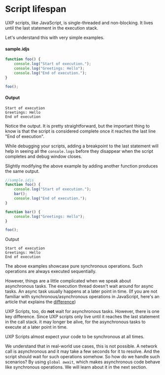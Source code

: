 # Script lifespan
UXP scripts, like JavaScript, is single-threaded and non-blocking. It lives until the last statement in the execution stack.  

Let's understand this with very simple examples.

<CodeBlock slots="heading, code" repeat="2" languages="JavaScript, Text" />

#### sample.idjs
```js
function foo() {
    console.log("Start of execution.");
    console.log("Greetings: Hello");
    console.log("End of execution.");
}

foo();
```

#### Output
```
Start of execution
Greetings: Hello
End of execution
```

Notice the output. It is pretty straightforward, but the important thing to know is that the script is considered complete once it reaches the last line "End of execution". 

<InlineAlert variant="info" slots="text"/>

While debugging your scripts, adding a breakpoint to the last statement will help in seeing all the `console.logs` before they disappear when the script completes and debug window closes.


Slightly modifying the above example by adding another function produces the same output.

```js
//sample.idjs
function foo() {
    console.log("Start of execution.");
    bar();
    console.log("End of execution.");
}

function bar() {
    console.log("Greetings: Hello");
}

foo();
```

Output
```
Start of execution
Greetings: Hello
End of execution
```

The above examples showcase pure synchronous operations. Such operations are always executed sequentially.

However, things are a little complicated when we speak about asynchronous tasks. The execution thread doesn't wait around for async tasks. An async task usually happens at a later point in time. (If you are not familiar with synchronous/asynchronous operations in JavaScript, here's an article that explains the [difference](https://www.freecodecamp.org/news/synchronous-vs-asynchronous-in-javascript/))

UXP Scripts, too, do **not** wait for asynchronous tasks. However, there is one key difference. Since UXP scripts only live until it reaches the last statement in the call stack. it may longer be alive, for the asynchronous tasks to execute at a later point in time. 

UXP Scripts almost expect your code to be synchronous at all times. 

We understand that in real-world use cases, this is not possible. A network call is asynchronous and it may take a few seconds for it to resolve. And the script should wait for such operations somehow. So how do we handle such scenarios? By using `global await`, which makes asynchronous code behave like synchronous operations. We will learn about it in the next section.
